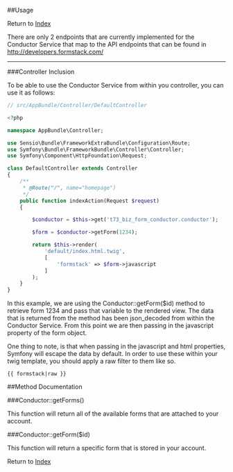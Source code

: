 ##Usage

Return to [Index](./index.md)

There are only 2 endpoints that are currently implemented for the Conductor Service that map to the API endpoints that can be found in http://developers.formstack.com/

---

###Controller Inclusion

To be able to use the Conductor Service from within you controller, you can use it as follows:

```php
// src/AppBundle/Controller/DefaultController

<?php

namespace AppBundle\Controller;

use Sensio\Bundle\FrameworkExtraBundle\Configuration\Route;
use Symfony\Bundle\FrameworkBundle\Controller\Controller;
use Symfony\Component\HttpFoundation\Request;

class DefaultController extends Controller
{
    /**
     * @Route("/", name="homepage")
     */
    public function indexAction(Request $request)
    {

        $conductor = $this->get('t73_biz_form_conductor.conductor');

        $form = $conductor->getForm(1234);

        return $this->render(
            'default/index.html.twig',
            [
                'formstack' => $form->javascript
            ]
        );
    }
}

```

In this example, we are using the Conductor::getForm($id) method to retrieve form 1234 and pass that variable to the rendered view. The data that is returned from the method has been json_decoded from within the Conductor Service. From this point we are then passing in the javascript property of the form object.

One thing to note, is that when passing in the javascript and html properties, Symfony will escape the data by default. In order to use these within your twig template, you should apply a raw filter to them like so.

```
{{ formstack|raw }}

```

##Method Documentation

###Conductor::getForms()

This function will return all of the available forms that are attached to your account.

###Conductor::getForm($id)

This function will return a specific form that is stored in your account.


Return to [Index](./index.md)